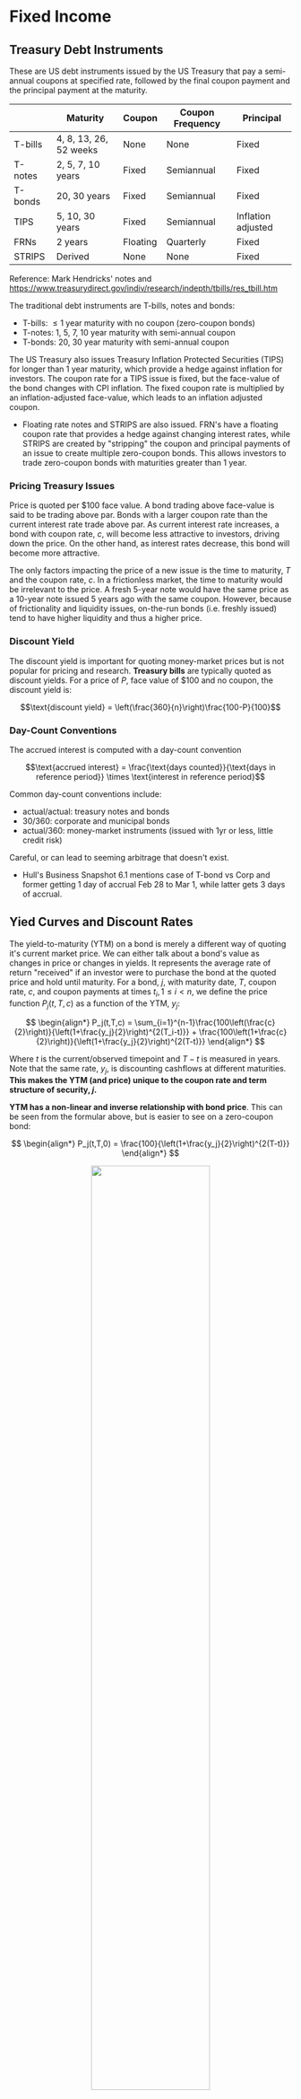 # Fixed Income

## Treasury Debt Instruments

These are US debt instruments issued by the US Treasury that pay a semi-annual coupons at specified rate, followed by the final coupon payment and the principal payment at the maturity.

|         | Maturity            | Coupon   | Coupon Frequency | Principal          |
|---------|---------------------|----------|------------------|--------------------|
| T-bills | 4, 8, 13, 26, 52 weeks | None     | None             | Fixed              |
| T-notes | 2, 5, 7, 10 years      | Fixed    | Semiannual       | Fixed              |
| T-bonds | 20, 30 years            | Fixed    | Semiannual       | Fixed              |
| TIPS    | 5, 10, 30 years     | Fixed    | Semiannual       | Inflation adjusted |
| FRNs    | 2 years             | Floating | Quarterly        | Fixed              |
| STRIPS  | Derived             | None     | None             | Fixed              |

Reference: Mark Hendricks' notes and https://www.treasurydirect.gov/indiv/research/indepth/tbills/res_tbill.htm
 

The traditional debt instruments are T-bills, notes and bonds: 
- T-bills: $\le 1$ year maturity with no coupon (zero-coupon bonds)
- T-notes: 1, 5, 7, 10 year maturity with semi-annual coupon
- T-bonds: 20, 30 year maturity with semi-annual coupon

The US Treasury also issues Treasury Inflation Protected Securities (TIPS) for longer than 1 year maturity, which provide a hedge against inflation for investors. The coupon rate for a TIPS issue is fixed, but the face-value of the bond changes with CPI inflation. The fixed coupon rate is multiplied by an inflation-adjusted face-value, which leads to an inflation adjusted coupon. 

- Floating rate notes and STRIPS are also issued. FRN's have a floating coupon rate that provides a hedge against changing interest rates, while STRIPS are created by "stripping" the coupon and principal payments of an issue to create multiple zero-coupon bonds. This allows investors to trade zero-coupon bonds with maturities greater than 1 year. 

### Pricing Treasury Issues

Price is quoted per $100 face value. A bond trading above face-value is said to be trading above par. Bonds with a larger coupon rate than the current interest rate trade above par. As current interest rate increases, a bond with coupon rate, $c$, will become less attractive to investors, driving down the price. On the other hand, as interest rates decrease, this bond will become more attractive. 

The only factors impacting the price of a new issue is the time to maturity, $T$ and the coupon rate, $c$. In a frictionless market, the time to maturity would be irrelevant to the price. A fresh 5-year note would have the same price as a 10-year note issued 5 years ago with the same coupon. However, because of frictionality and liquidity issues, on-the-run bonds (i.e. freshly issued) tend to have higher liquidity and thus a higher price. 

### Discount Yield

The discount yield is important for quoting money-market prices but is not popular for pricing and research. **Treasury bills** are typically quoted as discount yields. For a price of $P$, face value of $\$100$ and no coupon, the discount yield is:

$$\text{discount yield} = \left(\frac{360}{n}\right)\frac{100-P}{100}$$

### Day-Count Conventions

The accrued interest is computed with a day-count convention

$$\text{accrued interest} = \frac{\text{days counted}}{\text{days in reference period}} \times \text{interest in reference period}$$

Common day-count conventions include:
* actual/actual: treasury notes and bonds
* 30/360: corporate and municipal bonds
* actual/360: money-market instruments (issued with 1yr or less, little credit risk)

Careful, or can lead to seeming arbitrage that doesn't exist.
* Hull's Business Snapshot 6.1 mentions case of T-bond vs Corp and former getting 1 day of accrual Feb 28 to Mar 1, while latter gets 3 days of accrual.


## Yied Curves and Discount Rates 

The yield-to-maturity (YTM) on a bond is merely a different way of quoting it's current market price. We can either talk about a bond's value as changes in price or changes in yields. It represents the average rate of return "received" if an investor were to purchase the bond at the quoted price and hold until maturity. For a bond, $j$, with maturity date, $T$, coupon rate, $c$, and coupon payments at times $t_i, 1 \le i \lt n$, we define the price function $P_j(t,T,c)$ as a function of the YTM, $y_j$:

$$
\begin{align*}
P_j(t,T,c) = \sum_{i=1}^{n-1}\frac{100\left(\frac{c}{2}\right)}{\left(1+\frac{y_j}{2}\right)^{2(T_i-t)}} + \frac{100\left(1+\frac{c}{2}\right)}{\left(1+\frac{y_j}{2}\right)^{2(T-t)}}
\end{align*}
$$

Where $t$ is the current/observed timepoint and $T-t$ is measured in years. Note that the same rate, $y_j$, is discounting cashflows at different maturities. **This makes the YTM (and price) unique to the coupon rate and term structure of security, $j$.**

**YTM has a non-linear and inverse relationship with bond price**. This can be seen from the formular above, but is easier to see on a zero-coupon bond: 

$$
\begin{align*}
P_j(t,T,0) = \frac{100}{\left(1+\frac{y_j}{2}\right)^{2(T-t)}}
\end{align*}
$$

<!-- ![](_imgs/price-vs-ytm.png) -->
<div class='figure' align="center">
    <img src="_imgs/price-vs-ytm.png" width="65%" height="65%">
    <div class='caption' width="70%" height="70%">
        <p> </p>
    </div>
</div>

For a coupon bond, YTM is not the return. This is becasue the forumla for YTM assumes we can re-invest the coupon payments at the YTM, which is not guaranteed. 


### The Spot Curve and No Arbitrage

Given a bond with scheduled coupon payments, we are able to calculated it's YTM for the current market price. However, as we have seen, this cannot be used to compare bonds with different coupon rates and payment structure. In addition, the YTM for a bond is an **average** discount rate applied to each cash flow. Consider 2 bonds with the same coupon rate, however one has 5 years to maturity and the other has 10. There is no difference in the first 4.5 years of cash flows received from these bonds, however because they have different maturities, their YTM will be different. Based on no-arbitrage pricing, the cost of these cash flows (cost can also be seen as discount rate) should be the same. We seek a rate which can be used across bond maturities to discount future cash flows. This is the spot rate. 

We seek a **spot curve** of discount rates, $r(t,T)$ such that we can price cashflows using:

$$
\begin{align*}
P_j(t,T,c) = \sum_{i=1}^{n-1}\frac{100\left(\frac{c}{2}\right)}{\left(1+\frac{r(t,T_i)}{2}\right)^{2(T_i-t)}} + \frac{100\left(1+\frac{c}{2}\right)}{\left(1+\frac{r(t,T)}{2}\right)^{2(T-t)}}
\end{align*}
$$

This differs from the YTM calculation since the spot rate, $r(t, T)$ does not depend on bond $j$ and is now a function of the cash flow timing, $T_i$. In the formula above, the spot rate is compounded semi-annually. We can compound this rate with any frequency, $f$ by converting from the current frequency, $c$ with:

$$
\begin{align}
r_{f} = f\left[\left(1+\frac{r_c}{c}\right)^{\frac{c}{f}}-1\right]
\end{align}
$$

For instance, changing the compounding from semiannually to daily would be,

$$
\begin{align}
r_{365} = 365\left[\left(1+\frac{r_2}{2}\right)^{\frac{2}{365}}-1\right]
\end{align}
$$

It is most common and convenient to use the continuously compounded rate, $r$, which can be written as a function of the $n$-times compounded rate as follows.

$$
\begin{align}
\displaystyle r &= n\ln\left(1+\frac{r_n}{n}\right)\\
\displaystyle r_n&= n\left(e^{\frac{r}{n}}-1\right)
\end{align}
$$

**Note:** We can only talk about an interest rate if we also mention the rate of compounding. The rate of compounding is like a distance metric. 

### The Discount Curve

The discount curve is a curve of discount factors across time. Discount factors, $Z(t,T)$, are linear factors that represent how much $1 is expected to be worth in the future. These are not compounded, but instead represent the discount for any compounded spot rate.

$$
\begin{align}
P_j(t,T) = Z(t,T) \times 100
\end{align}
$$


$$
\begin{align*}
\displaystyle P_j(t,T,c) = \sum_{i=1}^{n-1} 100 Z(t,T_i)\frac{c}{2} + 100 Z(t,T)\left(1+\frac{c}{2}\right)
\end{align*}
$$

If we estimate the discount curve (equivalent to estimating the spot curve) then we can apply these discount factors to price other fixed-income securities.

### Modelling the Spot Curve

Filter to eliminate...
* maturities that are too short or long
* quotes that do not have a quoted positive yield
* TIPS

Filter dates to eliminate...
* dates where no bond is maturing (identification)
* dates that are not benchmark treasury dates (liquidity)
  


To model the spot curve, we estimate the discount factors using the following notation
* $\boldsymbol{p}$: $n\times 1$ vector of the price for each issue
* $\boldsymbol{z}$: $k\times 1$ vector of the discounts for each cash-flow time
* $\boldsymbol{C}$: $n\times k$ matrix of the cashflow for each issue (row) and each time (column)

$$\boldsymbol{p} = \boldsymbol{C}\boldsymbol{z}$$

If we allow for estimation error and small market frictions:

$$\boldsymbol{p} = \boldsymbol{C}\boldsymbol{z}+\epsilon$$

We must first be careful to remove issues with maturities that are too long/short, quotes that do not have a quoted positive yield and TIPS. Dates where no bonds mature (identification) and dates that are not benchmark trasury date (liquidity) must also be filtered. Note that if a issue has a coupon falling on either of these dates, the entire issue must be removed. We cannot keep a fraction of the coupon dates for a given issue.

<div class='figure' align="center">
    <img src="_imgs/discount-curve.png" width="65%" height="65%">
    <div class='caption' width="70%" height="70%">
        <p> Estimated discount curve using </p>
    </div>
</div>


Recall that the **spot curve of interest rates** can be calculated for any **compounding frequency**. 

The figure below plots it for **continuous compounding**.

$$r(t,T) = -\frac{\ln\left(Z(t,T)\right)}{T-t}$$

### Nelson-Seigel Model of the Discount Curve

_(taken verbatim from course notes)_

We need a model for the curve to avoid...
* missing data
* overfitting in-sample

The most famous such model is the **Nelson-Siegel** model. It models the spot curve according to 
* maturity
* 6 parameters


Let
* $\tau$ denote the maturity interval, $\tau=T-t$:
* $\boldsymbol{\theta}$ denote the vector of parameters to be estimated. (Here, 4 parameters: $\theta_0, \theta_1, \theta_2, \lambda$)

$$
\begin{align}
r(t,T) =& f(T-t,\boldsymbol{\theta})\\
=& \theta_0 + (\theta_1 + \theta_2)\frac{1-e^{-T/\lambda}}{T/\lambda} - \theta_2 e^{-T/\lambda}
\end{align}
$$

Note that for any set of parameters, we have...

| spot curve                  | $r_{\text{NS}}(t,T;\boldsymbol{\theta})$                                      |
|-----------------------------|-------------------------------------------------------------------------------|
| discount factors            | $Z_{\text{NS}}(t,T;\boldsymbol{\theta})$                                      |
| modeled bond prices         | $P_{\text{NS}}(t,T;\boldsymbol{\theta})$                                      |
| sum of squared model errors | $\left(P_{\text{mkt}}(t,T) - P_{\text{NS}}(t,T;\boldsymbol{\theta})\right)^2$ |


The Nelson-Siegel model is estimated by searching across the parameter space to minimize this sum of squared errors.

The **parameter table** below shows these optimized choices.

It shows this for Nelson-Siegel, as well as for an extended, 6-parameter, version of the model.

### Spot Curves VS YTM
_(taken verbatim from course notes)_

Note that we immediately calculate the YTM for each issue. If we plot these YTM against maturity, we get a curve. **This YTM curve is not the same as the spot curve, (often referred to as the yield curve, confusingly.)** The YTM is a certain average of semi-compounded spot rates over the range of the issue's maturity. For that reason, we should not be surprised to see the YTM plot is slightly below the spot curve for most of the range.

<div class='figure' align="center">
    <img src="_imgs/spot-curve-vs-ytm.png" width="65%" height="65%">
    <div class='caption' width="70%" height="70%">
        <p> Estimated spot curve and YTM </p>
    </div>
</div>

### Misc. Notes

- The _dirty price_ of a bond contains the accrued interest of the coupons, whereas the _clean price_ is the quoted price
- The price of a bond always converges to its face value at the time of maturity

### Poking the Yield Curve

Yield curve represents the annual discount rate at different maturities. For example, if at a maturity of 10 years, the corresponding spot rate on the yield curve is 4%, this means the market expects a rate of 4% annually for the next 10 years. 

- Flat curve: 
- Steep curve: 
- Inverted curve: 
- Non-inverted curve: 

<div class='figure' align="center">
    <img src="_imgs/yield-curve-06-10.png" width="65%" height="65%">
    <div class='caption' width="70%" height="70%">
        <p> </p>
    </div>
</div>

<div class='figure' align="center">
    <img src="_imgs/yield-curve-COVID.png" width="65%" height="65%">
    <div class='caption' width="70%" height="70%">
        <p> </p>
    </div>
</div>

**Questions:**
- In the yield curves from 06-22, what is the economic implications of the steep yield curve?
- Between 2022-5 and 2023-01, why did the yield curve flatten (and invert) and what are the economic implications of this? 

---

## Interest Rate Risk

### Measuring Sensitivity

For fixed income securities, it is important to measure sensitivity to interest rates. Why not estimate this relationship statistically with linear regression? There are **two challenges**:

1. Which interest rate should we analyze?
1. Over the time-series, maturity is changing, making it an inconsistent sample

There are also many different rates at different term structures, so we need to check sensitivity to 1-month, 3-month, 1-years, etc. rates. Over time, a bond's maturity changes, thus we do not have a coherent estimate as the sensitivity of a 5-year bond may be different than the sensitivity of a 4-year bond. From this perspective, we have a changing target.

Note that we do not have this problem as obviously for an equity target. 
* Over a year, a share of Apple does not become a share of GM
* Unless Apple's operation changes enormously, we expect stability in medium-range timeseries.

We cannot naively measure sensitivity of a bond price to changes in the interest rate because as time passes, bond maturity is also changing. Therefore, we are not measuring the same thing, since we already know that the sensitivity 1-year out is less than the sentivity 10-years out.

As seen above, a bond's price is a non-linear function of the interest rates, so there is no simple exact formula for the sensitivity, but we can approximate it using Taylor's approximation. From a Taylor's approximation to the second order, we have a percentage change in price, $P$ as
$$\begin{align}
\frac{dP}{P} \approx -D\times dr + \frac{1}{2}C\times (dr)^2
\end{align}$$

* $dr$ is a small change in the level of the spot curve
* $D$ is the **duration**
* $C$ is the **convexity**

### Duration 

**Duration** refers to the sensitivity of a bond (or other fixed-income product) to the **level of interest rates**. Rather than measure sensitivity to the 3-month, 1-year, or 10-year rate, measure sensitivity to a parallel shift in all these rates, all else equal.

$$\begin{align}
D \equiv -\frac{1}{P}\frac{dP}{dr}
\end{align}$$

Dduration, as expressed in this formula, is a **percentage** change in the price, (via the $1/P$ term). We denote the parallel shift in the spot curve with $dr$. The negative in the definition is so that the resulting duration will be a positive number. $dP/dr$ is a negative number, since the price of a bond is inversely related to the interest rate.

If we know the duration of a fixed income asset, then we can approximate the percentage price change in response to a shift in rates. The approximation is

$$\begin{align}
\frac{dP}{P} \approx -D\times dr
\end{align}$$


For a **zero coupon bond** this derivative has a simple solution:
$$\begin{align}
D_{\text{zero}} \equiv -\frac{1}{P(t,T,0)}\frac{dP(t,T,0)}{dr} = T-t
\end{align}$$

**For zero-coupon treasuries, duration is equal to the maturity**. However, for coupon paying bonds, the duration is more complex. Duration, (as a derivative,) is a **linear operator**. Accordingly, the duration of a portfolio is the weighted average of the duration of the components. A coupon bond is simply a portfolio of zero coupon bonds.

Thus,
$$\begin{align}
D_{\text{portfolio}} = & \sum_{i=1}^n w_iD_i
\end{align}$$
where $D_i()$ denotes the duration of portfolio security $i$, and where $w_i$ denotes the weight (as a fraction) of security $i$ in the portfolio.

Thus, define the weights of the payments of a coupon bond as
$$\begin{align}
w_i \equiv & \frac{c}{2}\frac{P(t,T_i,0)}{P(t,T,c)}\text{ for } 1\le i < n\\
\equiv & \left(1+\frac{c}{2}\right)\frac{P(t,T,0)}{P(t,T,c)}\text{ for } i=n
\end{align}$$
Then
$$\begin{align}
D_{\text{coupon bond}} \equiv& \frac{1}{P(t,T,c)}\frac{dP(t,T,c)}{dr}\\
=& \sum_{i=1}^n w_iD_i\\
=& \sum_{i=1}^n w_i T_i
\end{align}$$
where the final equality uses the result that the duration of a zero-coupon bond is simply the maturity.

This definition of a weighted average of time to cashflows will not hold for other types of fixed income securities, including floating rate bonds. **Thus, consider this a result of duration for standard bonds, but retain the definition as the price sensitivity to a parallel shift in the spot curve**

**A higher coupon rate decreases the duration**

* The higher the coupon rate, the more cash that is arriving sooner (before maturity). i.e. more weight, $w_i$ toward the coupon payments, which are smaller than the final payment, thus decreasing the weighted average of cash flows
* These coupons are not as affected by changes in the spot rate, as the discounting doesn't compound as long.
* We could also see this as the higher coupon reduces the weighted average of time-to-cash.

There is also a closed form solution for duration. This can be found in notebook A.3.

For small shifts in the yield curve, duration gives a close approximation to the true sensitivity of price to interest rates, i.e. close approximation to the derivative of price w.r.t. interest rate. As the shifts become larger, we need something better. 

Dollar duration simply reports the change in dollar terms rather than percentage of price terms:

$$\begin{align}
\text{dollar duration} = D_{\$} \equiv -\frac{dP}{dr}
\end{align}$$

#### Macauley Duration

The definition of duration above is a response to a parallel shift in the **spot curve**. This is sometimes known as **Macauley Duration**.

#### Modified Duration

Modified duration considers a move in the bond's YTM instead of a shift in the entire **spot curve**.

It requires a small modification to the duration formula above, at least for standard coupon bonds:

$$\begin{align}
\text{modified duration} \equiv D_{\text{ytm}} \equiv &  \quad \frac{1}{1+y/2} D \\
=&  -\frac{1}{1+y/2}\frac{1}{P}\frac{dP}{dr}
\end{align}$$

Modified duration is less useful. It is a sensitivity to a change in the YTM, but YTM is specific to a particular instrument, so a shift in this ``curve'' is not well specified.

Furthermore, for more complicated instruments, the YTM will not be defined, and thus Modified duration is not well defined. However, our definition of duration is defined, notwithstanding the complexity of the instrument.


### Convexity

Duration approximates the bond's price change with a linear approximation, (the first derivative.) This approximation is good for small changes in the rate, but it is inadequate for larger changes. Accordingly, we may find a second-order approximation beneficial. This second-order term is known as the **convexity** of the bond.

$$\begin{align}
\frac{dP}{P} \approx -D\times dr + \frac{1}{2}C\times (dr)^2
\end{align}$$

where $C$ denotes the convexity of the bond,

$$\begin{align}
C \equiv & \frac{1}{P}\frac{d^2P}{dr^2}
\end{align}$$

For a zero-coupon bond, one can show that the convexity is

$$\begin{align}
C =& \frac{1}{P(t,T,0)}\frac{d^2P(t,T,0)}{dr^2}\\
=& (T-t)^2
\end{align}$$

Again, we rely on the result that a coupon bond may be decomposed as a portfolio of zero-coupon bonds (STRIPS). For a portfolio with weights $w_i$ in securities each with convexity, $C_i$, we have,

$$\begin{align}
C = \sum_{i=1}^n w_iC_i
\end{align}$$

Then for a coupon bond with cashflows at times $T_i$, we once again decompose it as follows,

$$\begin{align}
C =& \sum_{i=1}^n w_i(T_i-t)^2\\
w_i \equiv& \frac{c}{2}\frac{P(t,T_i,0)}{P(t,T,c)}\text{ for }1\le i < n\\
w_n \equiv& \left(1+\frac{c}{2}\right)\frac{P(t,T,0)}{P(t,T,c)}
\end{align}$$

where these are the same weights used for the coupon bond duration calculation.

<div class='figure' align="center">
    <img src="_imgs/duration-and-convexity.png" width="65%" height="65%">
    <div class='caption' width="70%" height="70%">
        <p> Estimation of interest rate risk using duration and convexity </p>
    </div>
</div>

As seen in the figure above, duration alone overestimates interest rate risk beyond small changes in interest rates. This can be seen by a smaller estimated price in the tails of the plot. Convexity on the other hand provides a better estimation of the interest rate risk.

## Treasury Arbitrage

_Notebook `A.3 Treasury Arbitrage`

## Floating Rate Notes

A **floating rate bond**--or Floating Rate Note (FRN)--pays a coupon based on a particular variable short-term interest rate, $r$, as well as a pre-specified spread, $s$.

Suppose that 
- the compounding frequency of the rate is $\kappa$, denoted $r_\kappa(t,T)$. 
- the coupon frequency is also $\kappa$.
- the spread $s$ is with respect to rates of frequency $\kappa$

**The floating-rate coupon is (annualized)**
$$\begin{align}
\mathcal{c}(T_i) = 100 (r(T_{i-1},T_i) + s)
\end{align}$$

Note that
- This coupon is annualized, so the payment is $\mathcal{c}(T_i)/\kappa$, similar to how the vanilla treasury coupon was divided by 2.
- This coupon is based on the **rate in arrears**. Thus the coupon paid at $T_i$ depends on the rate at $T_{i-1}$.
- The spread, $s$, is fixed over the life of the bond. The coupon only "floats" due to $r$, not $s$.
- The bond pays face value at maturity, $T$.

### Timing
The dates $T_i$, for $i=0\ldots n$ are known as the **reset dates**. 
- $T_0 = 0$
- $T_n = T$
- $n$ is the number of coupon payments.
- Given maturity $T$ and frequency $\kappa$, we have $n=\kappa T$

On these dates,
- the bond pays a coupon.
- the following floating rate is set

At the boundaries,
- $T_0=0$, the floating rate for the payment at $T_1$ is set, though no coupon is paid.
- $T_n=T$, the final coupon (and face value) is paid, and the bond is retired.


### Fixed VS Floating

1. Floating-rate notes outperform fixed-rate notes in periods of rising rates.
2. Floating-rate notes underperform fixed-rate notes in falling rates.
3. Floating-rate notes have much less volatile returns than fixed-rated notes.

The figures below illustrate these facts.
* Left y-axis: total returns
* Right y-axis: T-bill rate

<div class='figure' align="center">
    <img src="_imgs/fixed-vs-floating.png" width="65%" height="65%">
    <div class='caption' width="70%" height="70%">
        <p> Fixed VS floating rate bond returns </p>
    </div>
</div>


**INPUT PCA ANALYSIS INTO SENSITIVITY OF INTEREST RATES**



# Currencies

Currency is traded on the **spot** market at the **exchange rate**. Currency derivatives include, (in descending order of size/importance)
* forwards
* swaps: FX swaps and currency swaps. FX swaps are a one-time trade on the currency itself. Notional value is not traded, only the exchange rate between the two currencies. An FX swap is a forward contract to buy back the currency and they trade over days, weeks, months. The currency swaps trade on the interest rate differences between both currencies.
* futures
* options

A few notes on the sizes here...
* Forward currency market is larger than interest-rate forwards!
* Swaps market for currency is about 10% the size of interest-rate swaps.
* Currency options are relatively small, yet still about 1/3 the size of equity options!
* FX markets are smaller than rates markets, but still huge.
* FX trades mostly in spot, forwards, and swaps
* Relatively small amount in options or futures


The risk-free rate reports the risk-free rates for various currencies.
- The data is defined such that the March value of the risk-free rate corresponds to the rate beginning in March and ending in April.
- In terms of the class notation, $r^{f,i}_{t,t+1}$ is reported at time $t$. (It is risk-free, so it is a rate from $t$ to $t+1$ but it is know at $t$.
- Dollars per foreign currency is a direct quote. Foreign currency per dollars is an indirect quote

**PCA w/ Currencies:** take 20 currencies and find princ. comp. first component will look like USD. How??

# Equity Options

A **call option** on an asset gives the buyer of the call the right, but not the obligation, to buy the **underlying** asset at a pre-specified price.
- The call option must be purchased from a counterparty willing to *sell / write* the call.
- The price paid to buy the call is the **premium**.
- Note the difference from forwards and swaps, which have no cost at initiation. The call option clearly has value at initialization, given that it is an option without obligation.

A **put option** on an asset gives the buyer of the put the right, but not the obligation, to *sell / write* the **underlying** asset at a pre-specified price. The **strike price** (also known as the **exercise price**,) is the pre-specified price at which the owner of a call option can buy the underlying asset. Or, in the case of a put option, sell the underlying asset.
- Note that the strike is a parameter of the contract--it is certain.
- The strike is the future cost, (paid at exercise,) not a present value. 

If the security underlying the call has a price above the strike price, it is said to be **in the money**.

## Put-Call Parity

- Selling a put and buying a call is the same as buying the stock outright. This is essentially creating a synthetic stock
- Put-call parity tells us the relative value of calls / puts. It doesn't tell us the outright price of any option
- Put-call parity is a no-arbitrage condition and is objective, only 1 holds up mathematically

## Black-Scholes and Options Greeks

- We are interested in the risk sensitivity of a call option 


### Replication Argument

Equity options are a derivative of the underlying stock. Thus, option price is a function of the underlying stock, $f(S)$. Consider the first-order Taylor-series approximation of $f(S)$. As we did with bond price as a function of rates, for small changes in stock price, a linear approximation will work well. Thus, the stock and option will be highly correlated. In the limit, (instantaneous movements,) they will be perfectly correlated.

$$
S_t: \text{stock price}
f(S_t): \text{option price}
\Delta_t: \text{change in option price for a change in the underlying}
$$

Consider the stochastic process for the hedged position, with hedge ratio $\Delta_t$:

$$\begin{align}
\Pi_t = f(S_t) - \Delta_t S_t
\end{align}$$


**Notes**
- Long dated options trade like a stock
- As we get closer and closer to expiry, we have more "convexity". i.e. the curvature of the payoff curve
- Volatility is the main contributing factor in convexity. There're 2 ways an option can move in and out of the money: wider swings (high vol) or long time to expiry. 
- We don't have convexity without Theta. 
- What is the analog for $\Theta$ for bonds?: Lond term bonds have a lot of convexity. If we Delta hedge every hour, any trade we do like this will have this property (with theta). If we long the 30-y treasury and hedge out with a different bond, you will have negative theta. 
- Selling options has positive $\Theta$. If we sold the option and Delta hedged (buy back the Delta amount of the stock), we gain as time goes by (inverse of the Theta position) 
- Gamma VS Theta idea is very important
- We can think of implied vol in a similar way to yields on bonds. This is just a way of quoting the expensiveness of the option. 
- $\Rho$ is the risk-free rate adjustment to the strike price. 